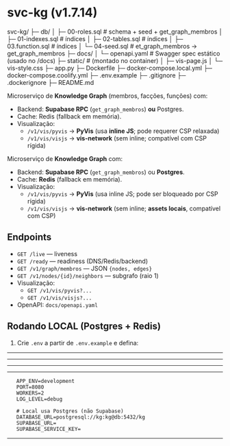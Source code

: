 
# svc-kg (v1.7.14)

svc-kg/
├─ db/
│  ├─ 00-roles.sql    # schema + seed + get_graph_membros
│  ├─ 01-indexes.sql # índices
│  ├─ 02-tables.sql # índices
│  ├─ 03.function.sql # índices
│  └─ 04-seed.sql   # et_graph_membros -> get_graph_membros
├─ docs/
│  └─ openapi.yaml   # Swagger spec estático (usado no /docs)
├─ static/           # (montado no container)
│   ├─ vis-page.js
│   └─ vis-style.css
├─ app.py
├─ Dockerfile
├─ docker-compose.local.yml
├─ docker-compose.coolify.yml
├─ .env.example
├─ .gitignore
├─ .dockerignore
├─ README.md



Microserviço de **Knowledge Graph** (membros, facções, funções) com:
- Backend: **Supabase RPC** (`get_graph_membros`) **ou** Postgres.
- Cache: Redis (fallback em memória).
- Visualização:
  - `/v1/vis/pyvis` → **PyVis** (usa **inline JS**; pode requerer CSP relaxada)
  - `/v1/vis/visjs` → **vis-network** (sem inline; compatível com CSP rígida)

Microserviço de **Knowledge Graph** com:
- Backend: **Supabase RPC** (`get_graph_membros`) ou **Postgres**.
- Cache: **Redis** (fallback em memória).
- Visualização:
  - `/v1/vis/pyvis` → **PyVis** (usa inline JS; pode ser bloqueado por CSP rígida)
  - `/v1/vis/visjs` → **vis-network** (sem inline; **assets locais**, compatível com CSP)

## Endpoints

- `GET /live` — liveness  
- `GET /ready` — readiness (DNS/Redis/backend)  
- `GET /v1/graph/membros` — JSON `{nodes, edges}`  
- `GET /v1/nodes/{id}/neighbors` — subgrafo (raio 1)  
- Visualização:
  - `GET /v1/vis/pyvis?...`
  - `GET /v1/vis/visjs?...`
- OpenAPI: `docs/openapi.yaml`

## Rodando LOCAL (Postgres + Redis)

1. Crie `.env` a partir de `.env.example` e defina:
---
---
---
---
```env
   APP_ENV=development
   PORT=8080
   WORKERS=2
   LOG_LEVEL=debug

   # Local usa Postgres (não Supabase)
   DATABASE_URL=postgresql://kg:kg@db:5432/kg
   SUPABASE_URL=
   SUPABASE_SERVICE_KEY=

```
---
